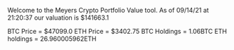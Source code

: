 Welcome to the Meyers Crypto Portfolio Value tool. 
As of 09/14/21 at 21:20:37 our valuation is $141663.1 

BTC Price = $47099.0
 ETH Price = $3402.75
BTC Holdings = 1.06BTC
 ETH holdings = 26.960005962ETH 
